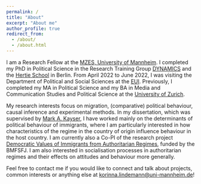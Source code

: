 ```yaml
---
permalink: /
title: "About"
excerpt: "About me"
author_profile: true
redirect_from: 
  - /about/
  - /about.html
---
```

  
I am a Research Fellow at the [MZES, University of Mannheim](https://www.mzes.uni-mannheim.de/d7/en). I completed my PhD in Political Science in the Research Training Group [DYNAMICS](https://www.sowi.hu-berlin.de/en/dynamics/) and the [Hertie School](https://www.hertie-school.org/en/) in Berlin. From April 2022 to June 2022, I was visiting the Department of Political and Social Sciences at the [EUI](https://www.eui.eu/en/home). Previously, I completed my MA in Political Science and my BA in Media and Communication Studies and Political Science at the [University of Zurich](https://www.uzh.ch/cmsssl/en.html).  

My research interests focus on migration, (comparative) political behaviour, causal inference and experimental methods. In my dissertation, which was supervised by [Mark A. Kayser](http://mark-kayser.com/), I have worked mainly on the determinants of political behaviour of immigrants, where I am particularly interested in how characteristics of the regime in the country of origin influence behaviour in the host country. I am currently also a Co-PI of the research project [Democratic Values of Immigrants from Authoritarian Regimes](https://www.mzes.uni-mannheim.de/en/projects/detail/democratic-values-among-migrants-from-authoritarian-regimes), funded by the BMFSFJ. I am also interested in socialisation processes in authoritarian regimes and their effects on attitudes and behaviour more generally. 

Feel free to contact me if you would like to connect and talk about projects, common interests or anything else at [korinna.lindemann@uni-mannheim.de](mailto:korinna.lindemann@uni-mannheim.de)! 
  
  
  
